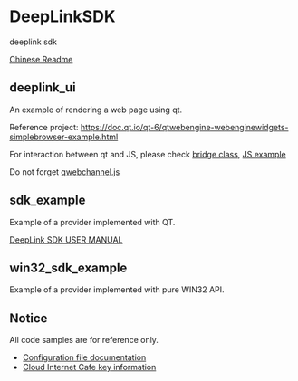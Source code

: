 # DeepLinkSDK

deeplink sdk

[Chinese Readme](./README.md)

## deeplink_ui

An example of rendering a web page using qt.

Reference project: <https://doc.qt.io/qt-6/qtwebengine-webenginewidgets-simplebrowser-example.html>

For interaction between qt and JS, please check [bridge class](./deeplink_ui/bridge.h), [JS example](./deeplink_ui/index.html)

Do not forget [qwebchannel.js](./deeplink_ui/qwebchannel.js)

## sdk_example

Example of a provider implemented with QT.

[DeepLink SDK USER MANUAL](./docs/sdk_user_manual.md)

## win32_sdk_example

Example of a provider implemented with pure WIN32 API.

## Notice

All code samples are for reference only.

- [Configuration file documentation](./docs/configuration.md)
- [Cloud Internet Cafe key information](./docs/cloud_internet_cafe_key_information.md)
